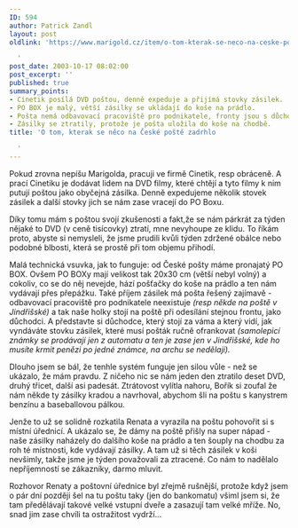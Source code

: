 ```yaml
---
ID: 594
author: Patrick Zandl
layout: post
oldlink: 'https://www.marigold.cz/item/o-tom-kterak-se-neco-na-ceske-poste-zadrhlo

  '
post_date: 2003-10-17 08:02:00
post_excerpt: ''
published: true
summary_points:
- Cinetik posílá DVD poštou, denně expeduje a přijímá stovky zásilek.
- PO BOX je malý, větší zásilky se ukládají do koše na prádlo.
- Pošta nemá odbavovací pracoviště pro podnikatele, fronty jsou s důchodci.
- Zásilky se ztratily, protože je pošta uložila do koše na chodbě.
title: 'O tom, kterak se něco na České poště zadrhlo

  '
---
```


<p>
Pokud zrovna nepíšu Marigolda, pracuji ve firmě Cinetik, resp obráceně. A prací Cinetiku je dodávat lidem na DVD filmy, které chtějí a tyto filmy k nim putují poštou jako obyčejná zásilka. Denně expedujeme několik stovek zásilek a další stovky jich se nám zase vracejí do PO Boxu. </p>

<p>
Díky tomu mám s poštou svojí zkušenosti a fakt,že se nám párkrát za týden nějaké to DVD (v ceně tisícovky) ztratí, mne nevyhoupe ze klidu. To říkám proto, abyste si nemysleli, že jsme prudili kvůli týden zdržené obálce nebo podobné blbosti, která se prostě při tom objemu přihodí.</p>

<p>
Malá technická vsuvka, jak to funguje: od České pošty máme pronajatý PO BOX. Ovšem PO BOXy mají velikost tak 20x30 cm (větší nebyl volný) a cokoliv, co se do něj nevejde, hází pošťačky do koše na prádlo a ten nám vydávají přes přepážku. Také příjem zásilek má pošta řešený zajímavě - odbavovací pracoviště pro podnikatele neexistuje <EM>(resp někde na poště v Jindřišské)</EM> a tak naše holky stojí na poště při odesílání stejnou frontu, jako důchodci. A představte si důchodce, který stojí za váma a který vidí, jak vyndáváte stovku zásilek, které musí pošták ručně ofrankovat <EM>(samolepicí známky se prodávají jen z automatu a ten je zase jen v Jindřišské, kde ho musíte krmit penězi po jedné známce, na archu se nedělají).</EM></p>

<p>
Dlouho jsem se bál, že tenhle systém funguje jen silou vůle - než se ukázalo, že mám pravdu. Z ničeho nic se nám jeden den ztratilo deset DVD, druhý třicet, další asi padesát. Ztrátovost vylítla nahoru, Bořík si zoufal že nám někde ty zásilky kradou a navrhoval, abychom šli na poštu s kanystrem benzínu a baseballovou pálkou. </p>

<p>
Jenže to už se solidně rozkatila Renata a vyrazila na poštu pohovořit si s místní úřednicí. A ukázalo se, že dámy na poště přišly na super nápad - naše zásilky naházely do dalšího koše na prádlo a ten šouply na chodbu za roh té místnosti, kde vydávají zásilky. A tam už si těch zásilek v koši nevšimly, takže jsme je týden považovali za ztracené. Co nám to nadělalo nepříjemností se zákazníky, darmo mluvit.</p>

<p>
Rozhovor Renaty a poštovní úřednice byl zřejmě rušnější, protože když jsem o pár dní později šel na tu poštu taky (jen do bankomatu) všiml jsem si, že tam předělávají takové velké vstupní dveře a zasazují tam velké mříže. No, snad jim zase chvíli ta ostražitost vydrží...</p>